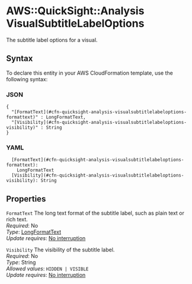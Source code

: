 # AWS::QuickSight::Analysis VisualSubtitleLabelOptions<a name="aws-properties-quicksight-analysis-visualsubtitlelabeloptions"></a>

The subtitle label options for a visual\.

## Syntax<a name="aws-properties-quicksight-analysis-visualsubtitlelabeloptions-syntax"></a>

To declare this entity in your AWS CloudFormation template, use the following syntax:

### JSON<a name="aws-properties-quicksight-analysis-visualsubtitlelabeloptions-syntax.json"></a>

```
{
  "[FormatText](#cfn-quicksight-analysis-visualsubtitlelabeloptions-formattext)" : LongFormatText,
  "[Visibility](#cfn-quicksight-analysis-visualsubtitlelabeloptions-visibility)" : String
}
```

### YAML<a name="aws-properties-quicksight-analysis-visualsubtitlelabeloptions-syntax.yaml"></a>

```
  [FormatText](#cfn-quicksight-analysis-visualsubtitlelabeloptions-formattext):
    LongFormatText
  [Visibility](#cfn-quicksight-analysis-visualsubtitlelabeloptions-visibility): String
```

## Properties<a name="aws-properties-quicksight-analysis-visualsubtitlelabeloptions-properties"></a>

`FormatText` <a name="cfn-quicksight-analysis-visualsubtitlelabeloptions-formattext"></a>
The long text format of the subtitle label, such as plain text or rich text\.  
_Required_: No  
_Type_: [LongFormatText](aws-properties-quicksight-analysis-longformattext.md)  
_Update requires_: [No interruption](https://docs.aws.amazon.com/AWSCloudFormation/latest/UserGuide/using-cfn-updating-stacks-update-behaviors.html#update-no-interrupt)

`Visibility` <a name="cfn-quicksight-analysis-visualsubtitlelabeloptions-visibility"></a>
The visibility of the subtitle label\.  
_Required_: No  
_Type_: String  
_Allowed values_: `HIDDEN | VISIBLE`  
_Update requires_: [No interruption](https://docs.aws.amazon.com/AWSCloudFormation/latest/UserGuide/using-cfn-updating-stacks-update-behaviors.html#update-no-interrupt)
